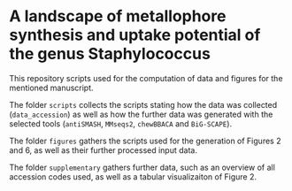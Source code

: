 # A landscape of metallophore synthesis and uptake potential of the genus Staphylococcus

This repository scripts used for the computation of data and figures for the mentioned manuscript. 

The folder ``scripts`` collects the scripts stating how the data was collected (``data_accession``) as well as how the further data was generated with the selected tools (``antiSMASH``, ``MMseqs2``, ``chewBBACA`` and ``BiG-SCAPE``).

The folder ``figures`` gathers the scripts used for the generation of Figures 2 and 6, as well as their further processed input data. 

The folder ``supplementary`` gathers further data, such as an overview of all accession codes used, as well as a tabular visualizaiton of Figure 2. 

